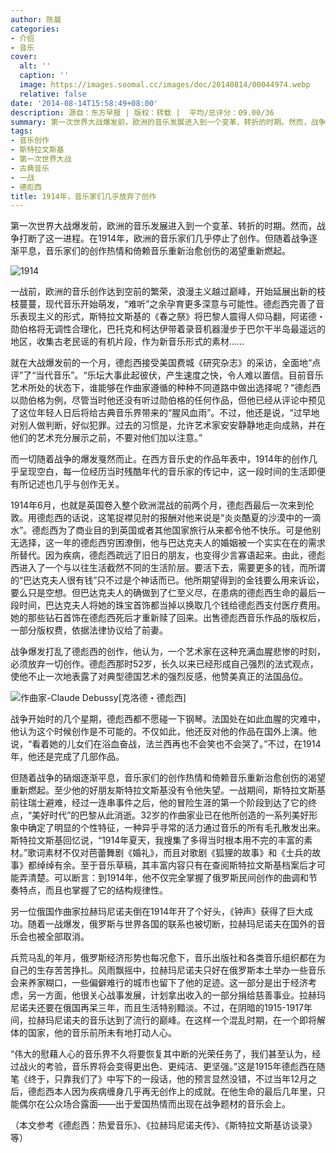 ```yaml
---
author: 陈晨
categories:
- 介绍
- 音乐
cover:
  alt: ''
  caption: ''
  image: https://images.soomal.cc/images/doc/20140814/00044974.webp
  relative: false
date: '2014-08-14T15:58:49+08:00'
description: 源自：东方早报 | 版权：转载 |  平均/总评分：09.00/36
summary: 第一次世界大战爆发前，欧洲的音乐发展进入到一个变革、转折的时期。然而，战争打断了这一进程。在1914年，欧洲的音乐家们几乎停止了创作。但随着战争逐渐平息，音乐家们的创作热情和倚赖音乐重新治愈创伤的渴望重新燃起。
tags:
- 音乐创作
- 斯特拉文斯基
- 第一次世界大战
- 古典音乐
- 一战
- 德彪西
title: 1914年，音乐家们几乎放弃了创作
---
```


第一次世界大战爆发前，欧洲的音乐发展进入到一个变革、转折的时期。然而，战争打断了这一进程。在1914年，欧洲的音乐家们几乎停止了创作。但随着战争逐渐平息，音乐家们的创作热情和倚赖音乐重新治愈创伤的渴望重新燃起。

![1914](https://images.soomal.cc/images/doc/20140814/00044974.webp)





一战前，欧洲的音乐创作达到空前的繁荣，浪漫主义越过巅峰，开始延展出新的枝枝蔓蔓，现代音乐开始萌发，“难听”之余孕育更多深意与可能性。德彪西完善了音乐表现主义的形式，斯特拉文斯基的《春之祭》将巴黎人震得人仰马翻，阿诺德・勋伯格将无调性合理化，巴托克和柯达伊带着录音机器漫步于巴尔干半岛最遥远的地区，收集古老民谣的有机片段，作为新音乐形式的素材……

就在大战爆发前的一个月，德彪西接受美国费城《研究杂志》的采访，全面地“点评”了“当代音乐”。“乐坛大事此起彼伏，产生速度之快，令人难以置信。目前音乐艺术所处的状态下，谁能够在作曲家遵循的种种不同道路中做出选择呢？”德彪西以勋伯格为例，尽管当时他还没有听过勋伯格的任何作品，但他已经从评论中预见了这位年轻人日后将给古典音乐界带来的“腥风血雨”。不过，他还是说，“过早地对别人做判断，好似犯罪。过去的习惯是，允许艺术家安安静静地走向成熟，并在他们的艺术充分展示之前，不要对他们加以注意。”

而一切随着战争的爆发戛然而止。在西方音乐史的作品年表中，1914年的创作几乎呈现空白，每一位经历当时残酷年代的音乐家的传记中，这一段时间的生活即便有所记述也几乎与创作无关。

1914年6月，也就是英国卷入整个欧洲混战的前两个月，德彪西最后一次来到伦敦。用德彪西的话说，这笔捉襟见肘的报酬对他来说是“炎炎酷夏的沙漠中的一滴水”。德彪西为了商业目的到英国或者其他国家旅行从来都令他不快乐。可是他别无选择，这一年的德彪西穷困潦倒，他与巴达克夫人的婚姻被一个实实在在的需求所替代。因为疾病，德彪西疏远了旧日的朋友，也变得少言寡语起来。由此，德彪西进入了一个与以往生活截然不同的生活阶层。要活下去，需要更多的钱，而所谓的“巴达克夫人很有钱”只不过是个神话而已。他所期望得到的金钱要么用来诉讼，要么只是空想。但巴达克夫人的确做到了仁至义尽，在患病的德彪西生命的最后一段时间，巴达克夫人将她的珠宝首饰都当掉以换取几个钱给德彪西支付医疗费用。她的那些钻石首饰在德彪西死后才重新赎了回来。出售德彪西音乐作品的版权后，一部分版权费，依据法律协议给了前妻。

战争爆发打乱了德彪西的创作，他认为，一个艺术家在这种充满血腥悲惨的时刻，必须放弃一切创作。德彪西那时52岁，长久以来已经形成自己强烈的法式观点，使他不止一次地表露了对典型德国艺术的强烈反感，他赞美真正的法国品位。

![作曲家-Claude Debussy[克洛德・德彪西]](https://images.soomal.cc/images/doc/20120911/00022735.webp)





战争开始时的几个星期，德彪西都不愿碰一下钢琴。法国处在如此血腥的灾难中，他认为这个时候创作是不可能的。不仅如此，他还反对他的作品在国外上演。他说，“看着她的儿女们在浴血奋战，法兰西再也不会笑也不会哭了。”不过，在1914年，他还是完成了几部作品。

但随着战争的硝烟逐渐平息，音乐家们的创作热情和倚赖音乐重新治愈创伤的渴望重新燃起。至少他的好朋友斯特拉文斯基没有令他失望。一战期间，斯特拉文斯基前往瑞士避难，经过一连串事件之后，他的冒险生涯的第一个阶段到达了它的终点，“美好时代”的巴黎从此消逝。32岁的作曲家业已在他所创造的一系列美好形象中确定了明显的个性特征，一种异乎寻常的活力通过音乐的所有毛孔散发出来。斯特拉文斯基回忆说，“1914年夏天，我搜集了多得当时根本用不完的丰富的素材。”歌词素材不仅对芭蕾舞剧《婚礼》，而且对歌剧《狐狸的故事》和《士兵的故事》都绰绰有余。至于音乐草稿，其丰富内容只有在查阅斯特拉文斯基档案后才可能弄清楚。可以断言：到1914年，他不仅完全掌握了俄罗斯民间创作的曲调和节奏特点，而且也掌握了它的结构规律性。

另一位俄国作曲家拉赫玛尼诺夫倒在1914年开了个好头，《钟声》获得了巨大成功。随着一战爆发，俄罗斯与世界各国的联系也被切断，拉赫玛尼诺夫在国外的音乐会也被全部取消。

兵荒马乱的年月，俄罗斯经济形势也每况愈下，音乐出版社和各类音乐组织都在为自己的生存苦苦挣扎。风雨飘摇中，拉赫玛尼诺夫只好在俄罗斯本土举办一些音乐会来养家糊口，一些偏僻难行的城市也留下了他的足迹。这一部分是出于经济考虑，另一方面，他很关心战事发展，计划拿出收入的一部分捐给慈善事业。拉赫玛尼诺夫还要在俄国再呆三年，而且生活特别黯淡。不过，在阴暗的1915-1917年间，拉赫玛尼诺夫的音乐达到了流行的巅峰。在这样一个混乱时期，在一个即将解体的国家，他的音乐前所未有地打动人心。

“伟大的慰藉人心的音乐界不久将要恢复其中断的光荣任务了，我们甚至认为，经过战火的考验，音乐界将会变得更出色、更纯洁、更坚强。”这是1915年德彪西在随笔《终于，只靠我们了》中写下的一段话，他的预言显然没错，不过当年12月之后，德彪西本人因为疾病缠身几乎再无创作上的成就。在他生命的最后几年里，只能偶尔在公众场合露面――出于爱国热情而出现在战争题材的音乐会上。

（本文参考《德彪西：热爱音乐》、《拉赫玛尼诺夫传》、《斯特拉文斯基访谈录》等）